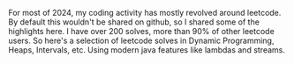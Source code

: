 For most of 2024, my coding activity has mostly revolved around leetcode. By default this wouldn't be shared on github, so I shared some of the highlights here. I have over 200 solves, more than 90% of other leetcode users. So here's a selection of leetcode solves in Dynamic Programming, Heaps, Intervals, etc. Using modern java features like lambdas and streams.
